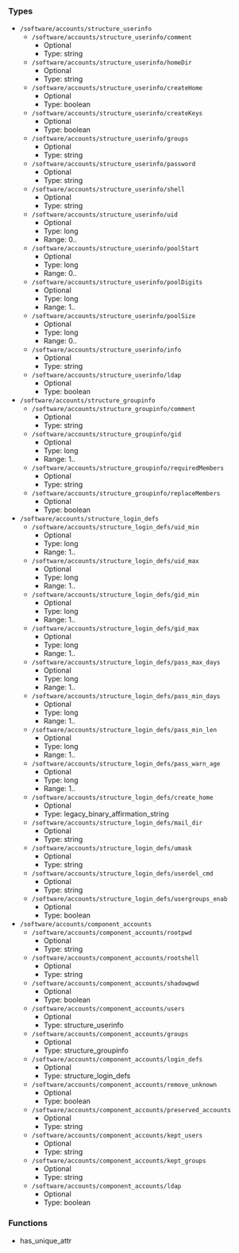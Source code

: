 
### Types

 - `/software/accounts/structure_userinfo`
    - `/software/accounts/structure_userinfo/comment`
        - Optional
        - Type: string
    - `/software/accounts/structure_userinfo/homeDir`
        - Optional
        - Type: string
    - `/software/accounts/structure_userinfo/createHome`
        - Optional
        - Type: boolean
    - `/software/accounts/structure_userinfo/createKeys`
        - Optional
        - Type: boolean
    - `/software/accounts/structure_userinfo/groups`
        - Optional
        - Type: string
    - `/software/accounts/structure_userinfo/password`
        - Optional
        - Type: string
    - `/software/accounts/structure_userinfo/shell`
        - Optional
        - Type: string
    - `/software/accounts/structure_userinfo/uid`
        - Optional
        - Type: long
        - Range: 0..
    - `/software/accounts/structure_userinfo/poolStart`
        - Optional
        - Type: long
        - Range: 0..
    - `/software/accounts/structure_userinfo/poolDigits`
        - Optional
        - Type: long
        - Range: 1..
    - `/software/accounts/structure_userinfo/poolSize`
        - Optional
        - Type: long
        - Range: 0..
    - `/software/accounts/structure_userinfo/info`
        - Optional
        - Type: string
    - `/software/accounts/structure_userinfo/ldap`
        - Optional
        - Type: boolean
 - `/software/accounts/structure_groupinfo`
    - `/software/accounts/structure_groupinfo/comment`
        - Optional
        - Type: string
    - `/software/accounts/structure_groupinfo/gid`
        - Optional
        - Type: long
        - Range: 1..
    - `/software/accounts/structure_groupinfo/requiredMembers`
        - Optional
        - Type: string
    - `/software/accounts/structure_groupinfo/replaceMembers`
        - Optional
        - Type: boolean
 - `/software/accounts/structure_login_defs`
    - `/software/accounts/structure_login_defs/uid_min`
        - Optional
        - Type: long
        - Range: 1..
    - `/software/accounts/structure_login_defs/uid_max`
        - Optional
        - Type: long
        - Range: 1..
    - `/software/accounts/structure_login_defs/gid_min`
        - Optional
        - Type: long
        - Range: 1..
    - `/software/accounts/structure_login_defs/gid_max`
        - Optional
        - Type: long
        - Range: 1..
    - `/software/accounts/structure_login_defs/pass_max_days`
        - Optional
        - Type: long
        - Range: 1..
    - `/software/accounts/structure_login_defs/pass_min_days`
        - Optional
        - Type: long
        - Range: 1..
    - `/software/accounts/structure_login_defs/pass_min_len`
        - Optional
        - Type: long
        - Range: 1..
    - `/software/accounts/structure_login_defs/pass_warn_age`
        - Optional
        - Type: long
        - Range: 1..
    - `/software/accounts/structure_login_defs/create_home`
        - Optional
        - Type: legacy_binary_affirmation_string
    - `/software/accounts/structure_login_defs/mail_dir`
        - Optional
        - Type: string
    - `/software/accounts/structure_login_defs/umask`
        - Optional
        - Type: string
    - `/software/accounts/structure_login_defs/userdel_cmd`
        - Optional
        - Type: string
    - `/software/accounts/structure_login_defs/usergroups_enab`
        - Optional
        - Type: boolean
 - `/software/accounts/component_accounts`
    - `/software/accounts/component_accounts/rootpwd`
        - Optional
        - Type: string
    - `/software/accounts/component_accounts/rootshell`
        - Optional
        - Type: string
    - `/software/accounts/component_accounts/shadowpwd`
        - Optional
        - Type: boolean
    - `/software/accounts/component_accounts/users`
        - Optional
        - Type: structure_userinfo
    - `/software/accounts/component_accounts/groups`
        - Optional
        - Type: structure_groupinfo
    - `/software/accounts/component_accounts/login_defs`
        - Optional
        - Type: structure_login_defs
    - `/software/accounts/component_accounts/remove_unknown`
        - Optional
        - Type: boolean
    - `/software/accounts/component_accounts/preserved_accounts`
        - Optional
        - Type: string
    - `/software/accounts/component_accounts/kept_users`
        - Optional
        - Type: string
    - `/software/accounts/component_accounts/kept_groups`
        - Optional
        - Type: string
    - `/software/accounts/component_accounts/ldap`
        - Optional
        - Type: boolean

### Functions

 - has_unique_attr

